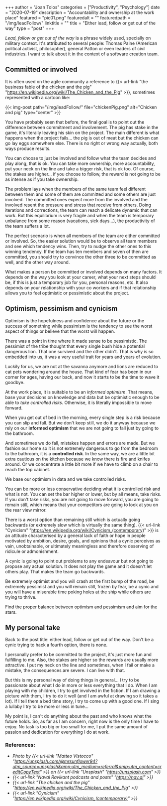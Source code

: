 +++
author = "Joan Tolos"
categories = ["Productivity", "Psychology"]
date = "2020-07-19"
description = "Accountability and ownership at the work place"
featured = "pic01.png"
featuredalt = ""
featuredpath = "/img/leadFollow/"
linktitle = ""
title = "Either lead, follow or get out of the way"
type = "post"
+++

_Lead, follow or get out of the way_ is a phrase widely used, specially on military context. It's attributed to several people: Thomas Paine (American political activist, philosopher), general Patton or even leaders of civil industries. I want to talk about it in the context of a software creation team.

## Committed or involved

It is often used on the agile community a reference to {{< url-link "the business fable of the chicken and the pig" "https://en.wikipedia.org/wiki/The_Chicken_and_the_Pig" >}}, sometimes represented with a cartoon like:

{{< img-post path="/img/leadFollow/" file="chickenPig.png" alt="Chicken and pig" type="center" >}}

You have probably seen that before, the final goal is to point out the difference between commitment and involvement. The pig has stake in the game, it's literally leaving his skin on the project. The main different is what happens when the project fails... the pig is out of meat but the chicken can go lay eggs somewhere else. There is no right or wrong way actually, both ways produce results.

You can choose to just be involved and follow what the team decides and play along, that is ok. You can take more ownership, more accountability, put your neck on the line and take a bigger risk, that is ok too. Of course, the stakes are higher... if you choose to follow, the reward is not going to be as intense as if you take ownership.

The problem lays when the members of the same team feel different between them and some of them are committed and some others are just involved. The committed ones expect more from the involved and the involved resent the pressure and stress that receive from others. Doing iterations and corrections, the team can reach a delicate dynamic that can work. But this equilibrium is very fragile and when the team is temporary unbalance from some reason (vacations, sick days...), the productivity of the team suffers a lot.

The perfect scenario is when all members of the team are either committed or involved. So, the easier solution would be to observe all team members and see which tendency wins. Then, try to nudge the other ones to this winning tendency. If the team has ten members and seven of then are committed, you should try to convince the other three to be committed as well, and the other way around.

What makes a person be committed or involved depends on many factors. It depends on the way you look at your career, what your next steps should be, if this is just a temporary job for you, personal reasons, etc. It also depends on your relationship with your co workers and if that relationship allows you to feel optimistic or pessimistic about the project.

## Optimism, pessimism and cynicism

Optimism is the hopefulness and confidence about the future or the success of something while pessimism is the tendency to see the worst aspect of things or believe that the worst will happen.

There was a point in time where it made sense to be pessimistic. The pessimist of the tribe thought that every single bush hide a potential dangerous lion. That one survived and the other didn't. That is why is so embedded into us, it was a very useful trait for years and years of evolution.

Luckily for us, we are not at the savanna anymore and lions are reduced to cat pets wondering around the house. That kind of fear has been in our corner for ages, having our back, and now it starts to be the time to wave it goodbye.

At the work place, it is suitable to be an _informed optimism_. That means, base your decisions on knowledge and data but be optimistic enough to be able to _take controlled risks_. Otherwise, it is literally impossible to move forward.

When you get out of bed in the morning, every single step is a risk because you can slip and fall. But we don't keep still, we do it anyway because we rely on our **informed optimism** that we are not going to fall just by going to the bathroom.

And sometimes we do fall, mistakes happen and errors are made. But we fashion our home so it is not extremely dangerous to go from the bedroom to the bathroom, it is a **controlled risk**. In the same way, we are a little bit extra cautious on the kitchen because we know there is fire and knifes around. Or we concentrate a little bit more if we have to climb on a chair to reach the top cabinet.

We base our optimism in data and we take controlled risks.

You can be more or less conservative deciding what it is controlled risk and what is not. You can set the bar higher or lower, but by all means, take risks. If you don't take risks, you are not going to move forward, you are going to remain still, which means that your competitors are going to look at you on the rear view mirror.

There is a worst option than remaining still which is actually going backwards (or extremely slow which is virtually the same thing). {{< url-link "Cynicism" "https://en.wikipedia.org/wiki/Cynicism_(contemporary)" >}} is an attitude characterised by a general lack of faith or hope in people motivated by ambition, desire, goals, and opinions that a cynic perceives as vain, unobtainable, or ultimately meaningless and therefore deserving of ridicule or admonishment.

A cynic is going to point out problems to any endeavour but not going to propose any actual solution. It does not play the game and it doesn't let others play. That makes the team go backwards.

Be extremely optimist and you will crash at the first bump of the road, be extremely pessimist and you will remain still, frozen by fear, be a cynic and you will have a miserable time poking holes at the ship while others are trying to thrive.

Find the proper balance between optimism and pessimism and aim for the stars.

## My personal take

Back to the post title: either lead, follow or get out of the way. Don't be a cynic trying to hack a fourth option, there is none.

I personally prefer to be committed to the project, it's just more fun and fulfilling to me. Also, the stakes are higher so the rewards are usually more attractive. I put my neck on the line and sometimes, when I fail or make a mistake, the consequences are severe. I can live with that.

But this is my personal way of doing things in general... I try to be passionate about what I do in more or less everything that I do. When I am playing with my children, I try to get involved in the fiction. If I am drawing a picture with them, I try to do it well (and I am awful at drawing so it takes a lot). If I tell them a bed time story, I try to come up with a good one. If I sing a lullaby I try to be more or less in tune...

My point is, I can't do anything about the past and who knows what the future holds. So, as far as I am concern, right now is the only time I have to enjoy. No task is too big or too small for me, I put the same amount of passion and dedication for everything I do at work.

### References:

* _Photo by {{< url-link "Matteo Vistocco" "https://unsplash.com/@mrsunflower94?utm_source=unsplash&amp;utm_medium=referral&amp;utm_content=creditCopyText" >}} on {{< url-link "Unsplash" "https://unsplash.com" >}}_
* _{{< url-link "Naval Ravikant podcasts and posts" "https://nav.al" >}}_
* _{{< url-link "The chicken and the pig" "https://en.wikipedia.org/wiki/The_Chicken_and_the_Pig" >}}_
* _{{< url-link "Cynicism" "https://en.wikipedia.org/wiki/Cynicism_(contemporary)" >}}_
